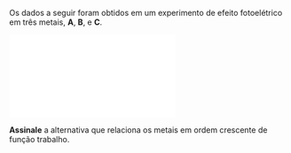 Os dados a seguir foram obtidos em um experimento de efeito fotoelétrico em três metais, **A**, **B**, e **C**.

![Energia por frequência](1A38-1P.tex)

**Assinale** a alternativa que relaciona os metais em ordem crescente de função trabalho.


